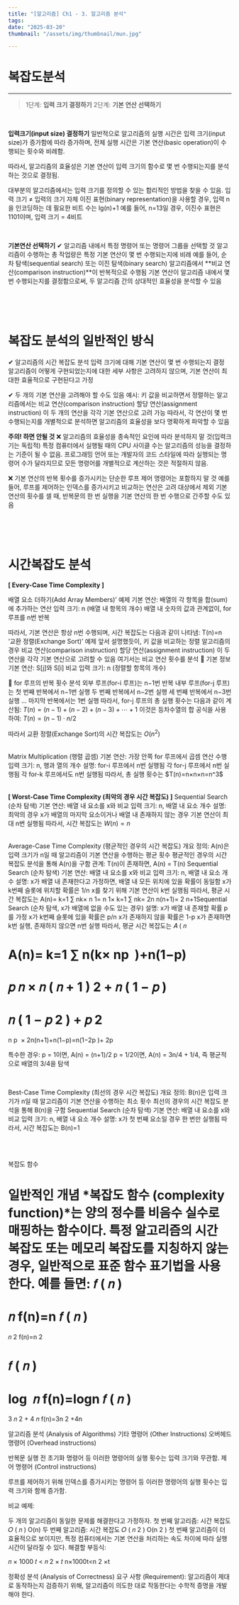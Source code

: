 ```yaml
---
title: "[알고리즘] Ch1 - 3. 알고리즘 분석"
tags:
date: "2025-03-20"
thumbnail: "/assets/img/thumbnail/mun.jpg"

---
```


# **복잡도분석**
---

> 1단계: **입력 크기 결정하기**
2단계: **기본 연산 선택하기**

<br>

**입력크기(input size) 결정하기**
일반적으로 알고리즘의 실행 시간은 입력 크기(input size)가 증가함에 따라 증가하며, 전체 실행 시간은 기본 연산(basic operation)이 수행되는 횟수와 비례함.

따라서, 알고리즘의 효율성은 기본 연산이 입력 크기의 함수로 몇 번 수행되는지를 분석하는 것으로 결정됨.

대부분의 알고리즘에서는 입력 크기를 정의할 수 있는 합리적인 방법을 찾을 수 있음.
입력 크기 ≠ 입력의 크기 자체
이진 표현(binary representation)을 사용할 경우, 입력 n을 인코딩하는 데 필요한 비트 수는 lg(n)+1
예를 들어, n=13일 경우, 이진수 표현은 1101이며, 입력 크기 = 4비트

<br>

**기본연산 선택하기**
✔ 알고리즘 내에서 특정 명령어 또는 명령어 그룹을 선택할 것
알고리즘이 수행하는 총 작업량은 특정 기본 연산이 몇 번 수행되는지에 비례
예를 들어, 순차 탐색(sequential search) 또는 이진 탐색(binary search) 알고리즘에서 **비교 연산(comparison instruction)**이 반복적으로 수행됨
기본 연산이 알고리즘 내에서 몇 번 수행되는지를 결정함으로써, 두 알고리즘 간의 상대적인 효율성을 분석할 수 있음



<br>
<br>
<br>

# **복잡도 분석의 일반적인 방식**
✔ 알고리즘의 시간 복잡도 분석
입력 크기에 대해 기본 연산이 몇 번 수행되는지 결정
알고리즘이 어떻게 구현되었는지에 대한 세부 사항은 고려하지 않으며, 기본 연산이 최대한 효율적으로 구현된다고 가정

✔ 두 개의 기본 연산을 고려해야 할 수도 있음
예시: 키 값을 비교하면서 정렬하는 알고리즘에서는
비교 연산(comparison instruction)
할당 연산(assignment instruction)
이 두 개의 연산을 각각 기본 연산으로 고려 가능
따라서, 각 연산이 몇 번 수행되는지를 개별적으로 분석하면 알고리즘의 효율성을 보다 명확하게 파악할 수 있음

**주의! 하면 안될 것**
❌ 알고리즘의 효율성을 종속적인 요인에 따라 분석하지 말 것(입력크기는 독립적)
특정 컴퓨터에서 실행될 때의 CPU 사이클 수는 알고리즘의 성능을 결정하는 기준이 될 수 없음.
프로그래밍 언어 또는 개발자의 코드 스타일에 따라 실행되는 명령어 수가 달라지므로 모든 명령어를 개별적으로 계산하는 것은 적절하지 않음.

❌ 기본 연산의 반복 횟수를 증가시키는 단순한 루프 제어 명령어는 포함하지 말 것
예를 들어, 루프를 제어하는 인덱스를 증가시키고 비교하는 연산은 고려 대상에서 제외
기본 연산의 횟수를 셀 때, 반복문의 한 번 실행을 기본 연산의 한 번 수행으로 간주할 수도 있음

<br>
<br>
<br>

# **시간복잡도 분석**

**[ Every-Case Time Complexity ]**

배열 요소 더하기(Add Array Members)’ 예제
기본 연산: 배열의 각 항목을 합(sum)에 추가하는 연산
입력 크기: n (배열 내 항목의 개수)
배열 내 숫자의 값과 관계없이, for 루프를 n번 반복

따라서, 기본 연산은 항상 n번 수행되며, 시간 복잡도는 다음과 같이 나타냄: T(n)=n
<br>
‘교환 정렬(Exchange Sort)’ 예제
앞서 설명했듯이, 키 값을 비교하는 정렬 알고리즘의 경우
비교 연산(comparison instruction)
할당 연산(assignment instruction)
이 두 연산을 각각 기본 연산으로 고려할 수 있음
여기서는 비교 연산 횟수를 분석
🔹 기본 정보
기본 연산: S[j]와 S[i] 비교
입력 크기: n (정렬할 항목의 개수)

🔹 for 루프의 반복 횟수 분석
외부 루프(for-i 루프)는 n−1번 반복
내부 루프(for-j 루프)는 첫 번째 반복에서 n−1번 실행
두 번째 반복에서 n−2번 실행
세 번째 반복에서 n−3번 실행
…
마지막 반복에서는 1번 실행
따라서, for-j 루프의 총 실행 횟수는 다음과 같이 계산됨: $T(n)=(n−1)+(n−2)+(n−3)+⋯+1$
이것은 등차수열의 합 공식을 사용하여: $T(n)= (n−1)⋅n/2$
​
 
따라서 교환 정렬(Exchange Sort)의 시간 복잡도는 $O(n^2)$



<br>
Matrix Multiplication (행렬 곱셈)
기본 연산: 가장 안쪽 for 루프에서 곱셈 연산 수행
입력 크기: n, 행과 열의 개수
설명:
for-i 루프에서 n번 실행됨
각 for-j 루프에서 n번 실행됨
각 for-k 루프에서도 n번 실행됨
따라서, 총 실행 횟수는 $T(n)=n×n×n=n^3$ 
 
<br>
<br>

**[ Worst-Case Time Complexity (최악의 경우 시간 복잡도) ]**
Sequential Search (순차 탐색)
기본 연산: 배열 내 요소를 x와 비교
입력 크기: n, 배열 내 요소 개수
설명:
최악의 경우 x가 배열의 마지막 요소이거나 배열 내 존재하지 않는 경우
기본 연산이 최대 n번 실행됨
따라서, 시간 복잡도는 $W(n)=n$


<br>
Average-Case Time Complexity (평균적인 경우의 시간 복잡도)
개요
정의: A(n)은 입력 크기가 n일 때 알고리즘이 기본 연산을 수행하는 평균 횟수
평균적인 경우의 시간 복잡도 분석을 통해 A(n)을 구함
관계: T(n)이 존재하면, A(n) = T(n)
Sequential Search (순차 탐색)
기본 연산: 배열 내 요소를 x와 비교
입력 크기: n, 배열 내 요소 개수
설명:
x가 배열 내 존재한다고 가정하면, 배열 내 모든 위치에 있을 확률이 동일함
x가 k번째 슬롯에 위치할 확률은 1/n
x를 찾기 위해 기본 연산이 k번 실행됨
따라서, 평균 시간 복잡도는
A(n)= 
k=1
∑
n
​
 k× 
n
1
​
 = 
n
1
​
 × 
k=1
∑
n
​
 k= 
2n
n(n+1)
​
 = 
2
n+1
​
Sequential Search (순차 탐색, x가 배열에 없을 수도 있는 경우)
설명:
x가 배열 내 존재할 확률 p를 가정
x가 k번째 슬롯에 있을 확률은 p/n
x가 존재하지 않을 확률은 1-p
x가 존재하면 k번 실행, 존재하지 않으면 n번 실행
따라서, 평균 시간 복잡도는
𝐴
(
𝑛

A(n)= 
k=1
∑
n(k× np
​
 )+n(1−p)
=
𝑝
𝑛
×
𝑛
(
𝑛
+
1
)
2
+
𝑛
(
1
−
𝑝
)
=
𝑛
(
1
−
𝑝
2
)
+
𝑝
2
= 
n
p
​
 × 2n(n+1)+n(1−p)=n(1−2p )+ 2p
​

특수한 경우:
p = 1이면, A(n) = (n+1)/2
p = 1/2이면, A(n) = 3n/4 + 1/4, 즉 평균적으로 배열의 3/4을 탐색


<br>


Best-Case Time Complexity (최선의 경우 시간 복잡도)
개요
정의: B(n)은 입력 크기가 n일 때 알고리즘이 기본 연산을 수행하는 최소 횟수
최선의 경우의 시간 복잡도 분석을 통해 B(n)을 구함
Sequential Search (순차 탐색)
기본 연산: 배열 내 요소를 x와 비교
입력 크기: n, 배열 내 요소 개수
설명:
x가 첫 번째 요소일 경우 한 번만 실행됨
따라서, 시간 복잡도는 B(n)=1





<br>
<br>

복잡도 함수

일반적인 개념
*복잡도 함수 (complexity function)*는 양의 정수를 비음수 실수로 매핑하는 함수이다.
특정 알고리즘의 시간 복잡도 또는 메모리 복잡도를 지칭하지 않는 경우, 일반적으로 표준 함수 표기법을 사용한다. 예를 들면:
𝑓
(
𝑛
)
=
𝑛
f(n)=n
𝑓
(
𝑛
)
=
𝑛
2
f(n)=n 
2
 
𝑓
(
𝑛
)
=
log
⁡
𝑛
f(n)=logn
𝑓
(
𝑛
)
=
3
𝑛
2
+
4
𝑛
f(n)=3n 
2
 +4n



 알고리즘 분석 (Analysis of Algorithms)
기타 명령어 (Other Instructions)
오버헤드 명령어 (Overhead instructions)

반복문 실행 전 초기화 명령어 등
이러한 명령어의 실행 횟수는 입력 크기와 무관함.
제어 명령어 (Control instructions)

루프를 제어하기 위해 인덱스를 증가시키는 명령어 등
이러한 명령어의 실행 횟수는 입력 크기와 함께 증가함.


비교 예제:

두 개의 알고리즘이 동일한 문제를 해결한다고 가정하자.
첫 번째 알고리즘: 시간 복잡도 
𝑂
(
𝑛
)
O(n)
두 번째 알고리즘: 시간 복잡도 
𝑂
(
𝑛
2
)
O(n 
2
 )
첫 번째 알고리즘이 더 효율적으로 보이지만, 특정 컴퓨터에서는 기본 연산을 처리하는 속도 차이에 따라 실행 시간이 달라질 수 있다.
해결할 부등식:

𝑛
×
1000
𝑡
<
𝑛
2
×
𝑡
n×1000t<n 
2
 ×t


정확성 분석 (Analysis of Correctness)
요구 사항 (Requirement):
알고리즘이 제대로 동작하는지 검증하기 위해, 알고리즘이 의도한 대로 작동한다는 수학적 증명을 개발해야 한다.
